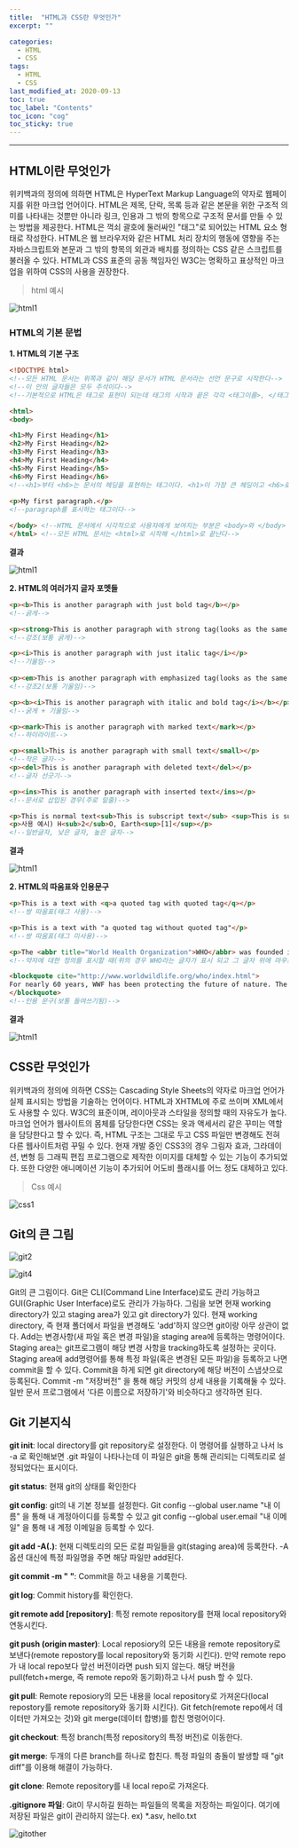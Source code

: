 ```yaml
---
title:  "HTML과 CSS란 무엇인가"
excerpt: ""

categories:
  - HTML
  - CSS
tags:
  - HTML
  - CSS
last_modified_at: 2020-09-13 
toc: true
toc_label: "Contents"
toc_icon: "cog"
toc_sticky: true
---
```


---
## HTML이란 무엇인가

위키백과의 정의에 의하면 HTML은 HyperText Markup Language의 약자로 웹페이지를 위한 마크업 언어이다. HTML은 제목, 단락, 목록 등과 같은 본문을 위한 구조적 의미를 나타내는 것뿐만 아니라 링크, 인용과 그 밖의 항목으로 구조적 문서를 만들 수 있는 방법을 제공한다. HTML은 꺽쇠 괄호에 둘러싸인 "태그"로 되어있는 HTML 요소 형태로 작성한다. HTML은 웹 브라우저와 같은 HTML 처리 장치의 행동에 영향을 주는 자바스크립트와 본문과 그 밖의 항목의 외관과 배치를 정의하는 CSS 같은 스크립트를 불러올 수 있다. HTML과 CSS 표준의 공동 책임자인 W3C는 명확하고 표상적인 마크업을 위하여 CSS의 사용을 권장한다. 



>  html 예시

![html1](/assets/images/html1.jpg)

### HTML의 기본 문법

**1. HTML의 기본 구조**

```html
<!DOCTYPE html>  
<!--모든 HTML 문서는 위쪽과 같이 해당 문서가 HTML 문서라는 선언 문구로 시작한다-->
<!--이 안의 글자들은 모두 주석이다-->
<!--기본적으로 HTML은 태그로 표현이 되는데 태그의 시작과 끝은 각각 <태그이름>, </태그이름>의 형식으로 표현되지만 예외사항도 존재한다-->  

<html>
<body>

<h1>My First Heading</h1>
<h2>My First Heading</h2>
<h3>My First Heading</h3>
<h4>My First Heading</h4>
<h5>My First Heading</h5>
<h6>My First Heading</h6> 
<!--<h1>부터 <h6>는 문서의 헤딩을 표현하는 태그이다. <h1>이 가장 큰 헤딩이고 <h6>로 갈수록 헤딩의 크기가 작아진다-->
  
<p>My first paragraph.</p>
<!--paragraph를 표시하는 태그이다-->

</body> <!--HTML 문서에서 시각적으로 사용자에게 보여지는 부분은 <body>와 </body> 사이에 있는 부분이다-->
</html> <!--모든 HTML 문서는 <html>로 시작해 </html>로 끝난다-->

```

**결과**

![html1](/assets/images/result1.jpg)



**2. HTML의 여러가지 글자 포멧들**

```html
<p><b>This is another paragraph with just bold tag</b></p> 
<!--굵게-->

<p><strong>This is another paragraph with strong tag(looks as the same effect as bold tag)</strong></p>
<!--강조(보통 굵게)-->

<p><i>This is another paragraph with just italic tag</i></p>
<!--기울임-->
  
<p><em>This is another paragraph with emphasized tag(looks as the same effect as italic tag)</em></p>
<!--강조2(보통 기울임)-->

<p><b><i>This is another paragraph with italic and bold tag</i></b></p>
<!--굵게 + 기울임-->

<p><mark>This is another paragraph with marked text</mark></p>
<!--하이라이트-->

<p><small>This is another paragraph with small text</small></p>
<!--작은 글자-->
<p><del>This is another paragraph with deleted text</del></p>
<!--글자 선긋기-->

<p><ins>This is another paragraph with inserted text</ins></p>
<!--문서로 삽입된 경우(주로 밑줄)-->

<p>This is normal text<sub>This is subscript text</sub> <sup>This is superscript text</sup></p>
<p>사용 예시) H<sub>2</sub>O, Earth<sup>[1]</sup></p>
<!--일반글자, 낮은 글자, 높은 글자-->
```

**결과**

![html1](/assets/images/result2.jpg)



**2. HTML의 따움표와 인용문구**

~~~html
<p>This is a text with <q>a quoted tag with quoted tag</q></p>
<!--쌍 따움표(태그 사용)-->

<p>This is a text with "a quoted tag without quoted tag"</p>
<!--쌍 따움표(태그 미사용)-->

<p>The <abbr title="World Health Organization">WHO</abbr> was founded in 1948.</p>
<!--약자에 대한 정의를 표시할 때(위의 경우 WHO라는 글자가 표시 되고 그 글자 위에 마우스를 올려 놓으면 "World Health Organization" 이라는 설명 박스가 나온다)-->

<blockquote cite="http://www.worldwildlife.org/who/index.html">
For nearly 60 years, WWF has been protecting the future of nature. The world's leading conservation organization, WWF works in 100 countries and is supported by more than one million members in the United States and close to five million globally.
</blockquote>
<!--인용 문구(보통 들여쓰기됨)-->
~~~

**결과**

![html1](/assets/images/result3.jpg)


## CSS란 무엇인가

위키백과의 정의에 의하면 CSS는 Cascading Style Sheets의 약자로 마크업 언어가 실제 표시되는 방법을 기술하는 언어이다. HTML과 XHTML에 주로 쓰이며 XML에서도 사용할 수 있다. W3C의 표준이며, 레이아웃과 스타일을 정의할 때의 자유도가 높다. 마크업 언어가 웹사이트의 몸체를 담당한다면 CSS는 옷과 액세서리 같은 꾸미는 역할을 담당한다고 할 수 있다. 즉, HTML 구조는 그대로 두고 CSS 파일만 변경해도 전혀 다른 웹사이트처럼 꾸밀 수 있다. 현재 개발 중인 CSS3의 경우 그림자 효과, 그라데이션, 변형 등 그래픽 편집 프로그램으로 제작한 이미지를 대체할 수 있는 기능이 추가되었다. 또한 다양한 애니메이션 기능이 추가되어 어도비 플래시를 어느 정도 대체하고 있다.



> Css 예시


![css1](/assets/images/css1.jpg)



## Git의 큰 그림

![git2](/assets/images/git2.jpg)

![git4](/assets/images/git4.jpg)

Git의 큰 그림이다. Git은 CLI(Command Line Interface)로도 관리 가능하고 GUI(Graphic User Interface)로도 관리가 가능하다. 그림을 보면 현재 working directory가 있고 staging area가 있고 git directory가 있다. 현재 working directory, 즉 현재 폴더에서 파일을 변경해도 'add'하지 않으면 git이랑 아무 상관이 없다. Add는 변경사항(새 파일 혹은 변경 파일)을 staging area에 등록하는 명령어이다. Staging area는 git프로그램이 해당 변경 사항을 tracking하도록 설정하는 곳이다. Staging area에 add명령어를 통해 특정 파일(혹은 변경된 모든 파일)을 등록하고 나면 commit을 할 수 있다. Commit을 하게 되면 git directory에 해당 버전이 스냅샷으로 등록된다. Commit -m "저장버전" 을 통해 해당 커밋의 상세 내용을 기록해둘 수 있다. 일반 문서 프로그램에서 '다른 이름으로 저장하기'와 비슷하다고 생각하면 된다.  

## Git 기본지식

**git init**: local directory를 git repository로 설정한다. 이 명령어를 실행하고 나서 ls -a 로 확인해보면 .git 파일이 나타나는데 이 파일은 git을 통해 관리되는 디렉토리로 설정되었다는 표시이다. 

**git status**: 현재 git의 상태를 확인한다

**git config**: git의 내 기본 정보를 설정한다. Git config --global user.name "내 이름" 을 통해 내 계정아이디를 등록할 수 있고  git config --global user.email "내 이메일" 을 통해 내 계정 이메일을 등록할 수 있다.   

**git add -A(.)**: 현재 디렉토리의 모든 로컬 파일들을 git(staging area)에 등록한다.  -A 옵션 대신에 특정 파일명을 주면 해당 파일만 add된다.  

**git commit -m " "**: Commit을 하고 내용을 기록한다.

**git log**: Commit history를 확인한다.

**git remote add [repository]**: 특정 remote repository를 현재 local repository와 연동시킨다. 

**git push (origin master)**: Local reposiory의 모든 내용을 remote repository로 보낸다(remote repostory를 local repository와 동기화 시킨다). 만약 remote repo가 내 local repo보다 앞선 버전이라면 push 되지 않는다. 해당 버전을 pull(fetch+merge, 즉 remote repo와 동기화)하고 나서 push 할 수 있다. 

**git pull**: Remote reposiory의 모든 내용을 local repository로 가져온다(local repostory를 remote repository와 동기화 시킨다). Git fetch(remote repo에서 데이터만 가져오는 것)와 git merge(데이터 합병)를 합친 명령어이다. 

**git checkout**: 특정 branch(특정 repository의 특정 버전)로 이동한다. 

**git merge**: 두개의 다른 branch를 하나로 합친다. 특정 파일의 충돌이 발생할 때 "git diff"를 이용해 해결이 가능하다. 

**git clone**: Remote repository를 내 local repo로 가져온다. 

**.gitignore 파일**: Git이 무시하길 원하는 파일들의 목록을 저장하는 파일이다. 여기에 저장된 파일은 git이 관리하지 않는다. ex) *.asv, hello.txt

![gitother](/assets/images/gitother.jpg)








